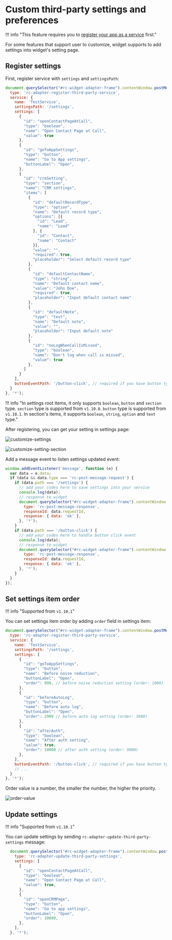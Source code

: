 # Custom third-party settings and preferences

!!! info "This feature requires you to [register your app as a service](index.md) first."

For some features that support user to customize, widget supports to add settings into widget's setting page.

## Register settings

First, register service with `settings` and `settingsPath`:

```js
document.querySelector("#rc-widget-adapter-frame").contentWindow.postMessage({
  type: 'rc-adapter-register-third-party-service',
  service: {
    name: 'TestService',
    settingsPath: '/settings',
    settings: [
      {
        "id": "openContactPageAtCall",
        "type": "boolean",
        "name": "Open Contact Page at Call",
        "value": true
      },
      {
        "id": "goToAppSettings",
        "type": "button",
        "name": "Go to App settings",
        "buttonLabel": "Open",
      },
      {
        "id": "crmSetting",
        "type": "section",
        "name": "CRM settings",
        "items": [
          {
            "id": "defaultRecordType",
            "type": "option",
            "name": "Default record type",
            "options": [{
              "id": "Lead",
              "name": "Lead"
            }, {
              "id": "Contact",
              "name": "Contact"
            }],
            "value": "",
            "required": true,
            "placeholder": "Select default record type"
          },
          {
            "id": "defaultContactName",
            "type": "string",
            "name": "Default contact name",
            "value": "John Doe",
            "required": true,
            "placeholder": "Input default contact name"
          },
          {
            "id": "defaultNote",
            "type": "text",
            "name": "Default note",
            "value": "",
            "placeholder": "Input default note"
          },
          {
            "id": "noLogWhenCallIsMissed",
            "type": "boolean",
            "name": "Don't log when call is missed",
            "value": true
          },
        ]
      }
    ],
    buttonEventPath: '/button-click', // required if you have button type in settings
  }
}, '*');
```

!!! info "In settings root items, it only supports `boolean`, `button` and `section` type. `section` type is supported from `v1.10.0`. `button` type is supported from `v1.10.1`. In section's items, it supports `boolean`, `string`, `option` and `text` type."

After registering, you can get your setting in settings page:

![customize-settings](https://github.com/ringcentral/ringcentral-embeddable/assets/7036536/d753ab78-a791-4e38-8765-ad633f8a1363)

![customize-setting-section](https://github.com/ringcentral/ringcentral-embeddable/assets/7036536/29bc2481-05ec-4e29-bd77-9a63f9cdf1d0)

Add a message event to listen settings updated event:

```js
window.addEventListener('message', function (e) {
  var data = e.data;
  if (data && data.type === 'rc-post-message-request') {
    if (data.path === '/settings') {
      // add your codes here to save settings into your service
      console.log(data);
      // response to widget
      document.querySelector("#rc-widget-adapter-frame").contentWindow.postMessage({
        type: 'rc-post-message-response',
        responseId: data.requestId,
        response: { data: 'ok' },
      }, '*');
    }
    if (data.path === '/button-click') {
      // add your codes here to handle button click event
      console.log(data);
      // response to widget
      document.querySelector("#rc-widget-adapter-frame").contentWindow.postMessage({
        type: 'rc-post-message-response',
        responseId: data.requestId,
        response: { data: 'ok' },
      }, '*');
    }
  }
});
```

## Set settings item order

!!! info "Supported from `v1.10.1`"

You can set settings item order by adding `order` field in settings item:

```js
document.querySelector("#rc-widget-adapter-frame").contentWindow.postMessage({
  type: 'rc-adapter-register-third-party-service',
  service: {
    name: 'TestService',
    settingsPath: '/settings',
    settings: [
      {
        "id": "goToAppSettings",
        "type": "button",
        "name": "Before noise reduction",
        "buttonLabel": "Open",
        "order": 999, // before noise reduction setting (order: 1000)
      },
      {
        "id": "beforeAutoLog",
        "type": "button",
        "name": "Before auto log",
        "buttonLabel": "Open",
        "order": 2999 // before auto log setting (order: 3000)
      },
      {
        "id": "afterAuth",
        "type": "boolean",
        "name": "After auth setting",
        "value": true,
        "order": 10000 // after auth setting (order: 9000)
      },
    ],
    buttonEventPath: '/button-click', // required if you have button type in settings
    // ...
  }
}, '*');
```

Order value is a number, the smaller the number, the higher the priority.

![order-value](https://github.com/ringcentral/ringcentral-embeddable/assets/7036536/cf83505e-5a9f-49f5-a96a-624782ef2ed9)

## Update settings

!!! info "Supported from `v1.10.1`"

You can update settings by sending `rc-adapter-update-third-party-settings` message:

```js
  document.querySelector("#rc-widget-adapter-frame").contentWindow.postMessage({
    type: 'rc-adapter-update-third-party-settings',
    settings: [
      {
        "id": "openContactPageAtCall",
        "type": "boolean",
        "name": "Open Contact Page at Call",
        "value": true,
      },
      {
        "id": "openCRMPage",
        "type": "button",
        "name": "Go to app settings",
        "buttonLabel": "Open",
        "order": 10000,
      },
    ],
  }, '*');
```
